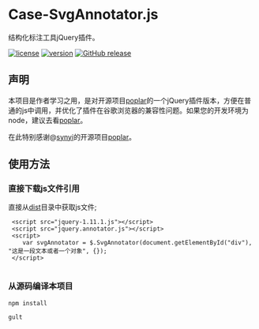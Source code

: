 # Case-SvgAnnotator.js

结构化标注工具jQuery插件。

[![license](https://img.shields.io/github/license/felixhpp/Case-SvgAnnotator.svg)](https://github.com/felixhpp/Case-SvgAnnotator/blob/master/LICENSE)
[![version](https://img.shields.io/badge/npm%20version-1.2.1-brightgreen.svg)](https://www.npmjs.com/package/case-annotator)
[![GitHub release](https://img.shields.io/github/release/felixhpp/Case-SvgAnnotator.svg)](https://github.com/felixhpp/Case-SvgAnnotator/releases)

## 声明

本项目是作者学习之用，是对开源项目[poplar](https://github.com/synyi/poplar)的一个jQuery插件版本，方便在普通的js中调用，并优化了插件在谷歌浏览器的兼容性问题。如果您的开发环境为node，建议去看[poplar](https://github.com/synyi/poplar)。

在此特别感谢@[synyi](https://github.com/synyi)的开源项目[poplar](https://github.com/synyi/poplar)。

## 使用方法

### 直接下载js文件引用

直接从[dist](https://github.com/felixhpp/Case-SvgAnnotator/tree/master/dist)目录中获取js文件;

```
 <script src="jquery-1.11.1.js"></script>
 <script src="jquery.annotator.js"></script>
 <script>
    var svgAnnotator = $.SvgAnnotator(document.getElementById("div"), "这是一段文本或者一个对象", {});
 </script>
 
```

### 从源码编译本项目

```
npm install

gult

```



